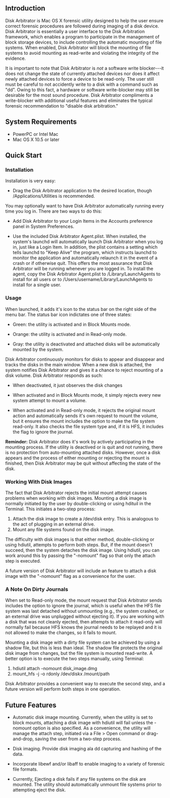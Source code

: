 ## Introduction

Disk Arbitrator is Mac OS X forensic utility designed to help the user ensure correct forensic procedures are followed during imaging of a disk device. 
Disk Arbitrator is essentially a user interface to the Disk Arbitration framework, which enables a program to participate in the management of block 
storage devices, to include controlling the automatic mounting of file systems.  When enabled, Disk Arbitrator will block the mounting of file systems to avoid mounting as read-write and violating the integrity of the evidence.

It is important to note that Disk Arbitrator is *not* a software write blocker---it does not change the state of currently attached devices nor does it affect newly attached devices to force a device to be read-only. The user still must be careful to not accidently write to a disk with a command such as "dd".  Owing to this fact, a hardware or software write-blocker may still be desirable for the most sound procedure.  Disk Arbitrator compliments a write-blocker with additional useful features and eliminates the typical forensic recommendation to "disable disk arbitration."

## System Requirements

* PowerPC or Intel Mac
* Mac OS X 10.5 or later

## Quick Start

### Installation

Installation is very easy:

* Drag the Disk Arbitrator application to the desired location, though /Applications/Utilities is recommended.

You may optionally want to have Disk Arbitrator automatically running every time you log in.  There are two ways to do this:

* Add Disk Arbitrator to your Login Items in the Accounts preference panel in System Preferences.

* Use the included Disk Arbitrator Agent.plist. When installed, the system's launchd will automatically launch Disk Arbitrator when you log in, just like a Login Item. In addition, the plist contains a setting which tells launchd to "Keep Alive" the program, which instructs launchd to monitor the application and automatically relaunch it in the event of a crash or if otherwise quit. This offers the most assurance that Disk Arbitrator will be running whenever you are logged in. To install the agent, copy the Disk Arbitrator Agent.plist to /Library/LaunchAgents to install for all users or to /Users/username/Library/LaunchAgents to install for a single user.

### Usage

When launched, it adds it's icon to the status bar on the right side of the menu bar. The status bar icon indictates one of three states:

* Green: the utility is activated and in Block Mounts mode.

* Orange: the utility is activated and in Read-only mode.

* Gray: the utility is deactivated and attached disks will be automatically mounted by the system.

Disk Arbitrator continuously monitors for disks to appear and disappear and tracks the disks in the main window. When a new disk is attached, the system notifies Disk Arbitrator and gives it a chance to reject mounting of a disk volume.  Disk Arbitrator responds as such:

* When deactivated, it just observes the disk changes

* When activated and in Block Mounts mode, it simply rejects every new system attempt to mount a volume.

* When activated and in Read-only mode, it rejects the original mount action and automatically sends it's own request to mount the volume, but it ensures the mount includes the option to make the file system read-only.  It also checks the file system type and, if it is HFS, it includes the flag to ignore the journal. 

**Reminder:** Disk Arbitrator does it's work by actively participating in the mounting process. If the utility is deactived or is quit and not running, there is no protection from auto-mounting attached disks.  However, once a disk appears and the process of either mounting or rejecting the mount is finished, then Disk Arbitrator may be quit without affecting the state of the disk.

### Working With Disk Images

The fact that Disk Arbitrator rejects the initial mount attempt causes problems when working with disk images. Mounting a disk image is normally initiated by the user by double-clicking or using hdituil in the Terminal. This initiates a two-step process:

1. Attach the disk image to create a /dev/disk entry.  This is analogous to the act of plugging in an external drive.
2. Mount any file systems found on the disk image.

The difficulty with disk images is that either method, double-clicking or using hdiutil, attempts to perform both steps. But, if the mount doesn't succeed, then the system detaches the disk image. Using hdiutil, you can work around this by passing the "-nomount" flag so that only the attach step is executed.

A future version of Disk Arbitrator will include an feature to attach a disk image with the "-nomount" flag as a convenience for the user.

### A Note On Dirty Journals

When set to Read-only mode, the mount request that Disk Arbitrator sends includes the option to ignore the journal, which is useful when the HFS file system was last detached without unmounting (e.g., the system crashed, or an external drive was unplugged without ejecting it). If you are working with a disk that was not cleanly ejected, then attempts to attach it read-only will normally fail because HFS knows the journal needs to be replayed and it is not allowed to make the changes, so it fails to mount.

Mounting a disk image with a dirty file system can be achieved by using a shadow file, but this is less than ideal. The shadow file protects the original disk image from changes, but the file system is mounted read-write.  A better option is to execute the two steps manually, using Terminal:

1. hdiutil attach -nomount disk_image.dmg
2. mount_hfs -j -o rdonly /dev/diskx /mount/path

Disk Arbitrator provides a convenient way to execute the second step, and a future version will perform both steps in one operation.

## Future Features

* Automatic disk image mounting.  Currently, when the utility is set to block mounts, attaching a disk image with hdiutil will fail unless the -nomount option is also specified.  As a convenience, the utility will manage the attach step, initiated via a File > Open command or drag-and-drop, saving the user from a two-step process.

* Disk imaging.  Provide disk imaging ala dd capturing and hashing of the data. 

* Incorporate libewf and/or libaff to enable imaging to a variety of forensic file formats.

* Currently, Ejecting a disk fails if any file systems on the disk are mounted. The utility should automatically unmount file systems prior to attempting eject the disk.
